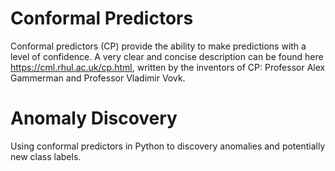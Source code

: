 # Conformal Predictors
Conformal predictors (CP) provide the ability to make predictions with a level of confidence. A very clear and concise description can be found here https://cml.rhul.ac.uk/cp.html, written by the inventors of CP: Professor Alex Gammerman and Professor Vladimir Vovk.
# Anomaly Discovery
Using conformal predictors in Python to discovery anomalies and potentially new class labels.
